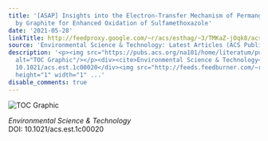 ```yaml
---
title: '[ASAP] Insights into the Electron-Transfer Mechanism of Permanganate Activation
  by Graphite for Enhanced Oxidation of Sulfamethoxazole'
date: '2021-05-28'
linkTitle: http://feedproxy.google.com/~r/acs/esthag/~3/TMKaZ-jOqk8/acs.est.1c00020
source: 'Environmental Science & Technology: Latest Articles (ACS Publications)'
description: '<p><img src="https://pubs.acs.org/na101/home/literatum/publisher/achs/journals/content/esthag/0/esthag.ahead-of-print/acs.est.1c00020/20210528/images/medium/es1c00020_0007.gif"
  alt="TOC Graphic"/></p><div><cite>Environmental Science & Technology</cite></div><div>DOI:
  10.1021/acs.est.1c00020</div><img src="http://feeds.feedburner.com/~r/acs/esthag/~4/TMKaZ-jOqk8"
  height="1" width="1" ...'
disable_comments: true
---
```

<p><img src="https://pubs.acs.org/na101/home/literatum/publisher/achs/journals/content/esthag/0/esthag.ahead-of-print/acs.est.1c00020/20210528/images/medium/es1c00020_0007.gif" alt="TOC Graphic"/></p><div><cite>Environmental Science & Technology</cite></div><div>DOI: 10.1021/acs.est.1c00020</div><img src="http://feeds.feedburner.com/~r/acs/esthag/~4/TMKaZ-jOqk8" height="1" width="1" ...